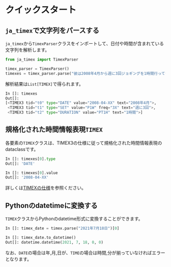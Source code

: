 # クイックスタート

## `ja_timex`で文字列をパースする
`ja_timex`から`TimexParser`クラスをインポートして、日付や時間が含まれている文字列を解析します。

```python
from ja_timex import TimexParser

timex_parser = TimexParser()
timexes = timex_parser.parse("彼は2008年4月から週に3回ジョギングを1時間行ってきた")
```

解析結果は`List[TIMEX]`で得られます。

```python
In []: timexes
Out[]:
[<TIMEX3 tid="t0" type="DATE" value="2008-04-XX" text="2008年4月">,
 <TIMEX3 tid="t1" type="SET" value="P1W" freq="3X" text="週に3回">,
 <TIMEX3 tid="t2" type="DURATION" value="PT1H" text="1時間">]
```

## 規格化された時間情報表現`TIMEX`

各要素の`TIMEX`クラスは、TIMEX3の仕様に従って規格化された時間情報表現のdataclassです。

```python
In []: timexes[0].type
Out[]: 'DATE'

In []: timexes[0].value
Out[]: '2008-04-XX'
```

詳しくは[TIMEXの仕様](timex3.md)を参照ください。

## Pythonのdatetimeに変換する
`TIMEX`クラスからPythonのdatetime形式に変換することができます。

```python
In []: timex_date = timex.parse("2021年7月18日")[0]

In []: timex_date.to_datetime()
Out[]: datetime.datetime(2021, 7, 18, 0, 0)
```

なお、`DATE`の場合は年,月,日が、`TIME`の場合は時間,分が揃っていなければエラーとなります。